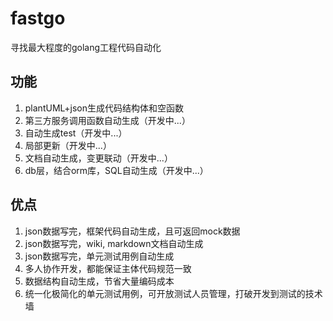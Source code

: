# fastgo
寻找最大程度的golang工程代码自动化

## 功能
1. plantUML+json生成代码结构体和空函数
2. 第三方服务调用函数自动生成（开发中...）
3. 自动生成test（开发中...）
4. 局部更新（开发中...）
5. 文档自动生成，变更联动（开发中...）
6. db层，结合orm库，SQL自动生成（开发中...）

## 优点
1. json数据写完，框架代码自动生成，且可返回mock数据
2. json数据写完，wiki, markdown文档自动生成
2. json数据写完，单元测试用例自动生成
3. 多人协作开发，都能保证主体代码规范一致
4. 数据结构自动生成，节省大量编码成本
5. 统一化极简化的单元测试用例，可开放测试人员管理，打破开发到测试的技术墙
